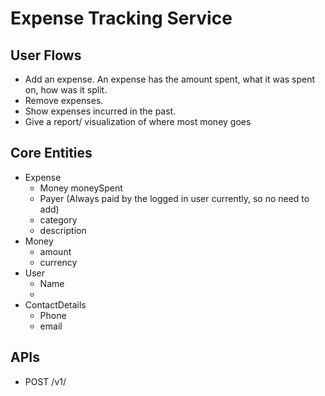 # Expense Tracking Service

## User Flows
- Add an expense. An expense has the amount spent, what it was spent on, how was it split.
- Remove expenses.
- Show expenses incurred in the past.
- Give a report/ visualization of where most money goes

## Core Entities
- Expense
  - Money moneySpent
  - Payer (Always paid by the logged in user currently, so no need to add)
  - category
  - description
- Money
  - amount
  - currency
- User
  - Name
  - 
- ContactDetails
  - Phone
  - email


## APIs
- POST /v1/